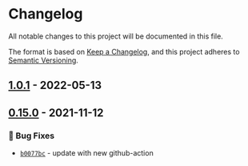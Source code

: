 # Changelog
All notable changes to this project will be documented in this file.

The format is based on [Keep a Changelog](https://keepachangelog.com/en/1.0.0/),
and this project adheres to [Semantic Versioning](https://semver.org/spec/v2.0.0.html).

## [1.0.1] - 2022-05-13

## [0.15.0] - 2021-11-12
### :bug: Bug Fixes
- [`b0077bc`](https://github.com/clouddrove/terraform-aws-security-hub/commit/b0077bcdba257827fe9ccc58564038ceedb6f450) - update with new github-action


[0.15.0]: https://github.com/clouddrove/terraform-aws-security-hub/compare/0.15.0...master
[1.0.1]: https://github.com/clouddrove/terraform-aws-security-hub/releases/tag/1.0.1
